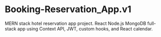 # Booking-Reservation_App.v1
MERN stack hotel reservation app project. React Node.js MongoDB full-stack app using Context API, JWT, custom hooks, and React calendar.
